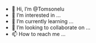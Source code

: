 - 👋 Hi, I’m @Tomsonelu
- 👀 I’m interested in ...
- 🌱 I’m currently learning ...
- 💞️ I’m looking to collaborate on ...
- 📫 How to reach me ...

<!---
Tomsonelu/Tomsonelu is a ✨ special ✨ repository because its `README.md` (this file) appears on your GitHub profile.
You can click the Preview link to take a look at your changes.
--->
